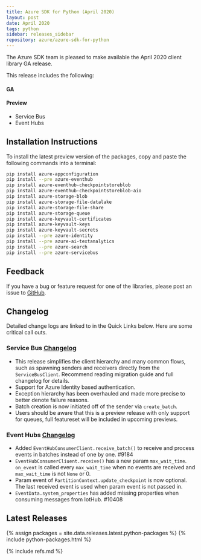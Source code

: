 ```yaml
---
title: Azure SDK for Python (April 2020)
layout: post
date: April 2020
tags: python
sidebar: releases_sidebar
repository: azure/azure-sdk-for-python
---
```


The Azure SDK team is pleased to make available the April 2020 client library GA release.

This release includes the following:

#### GA



#### Preview

- Service Bus
- Event Hubs


## Installation Instructions

To install the latest preview version of the packages, copy and paste the following commands into a terminal:

```bash
pip install azure-appconfiguration
pip install --pre azure-eventhub
pip install azure-eventhub-checkpointstoreblob
pip install azure-eventhub-checkpointstoreblob-aio
pip install azure-storage-blob
pip install azure-storage-file-datalake
pip install azure-storage-file-share
pip install azure-storage-queue
pip install azure-keyvault-certificates
pip install azure-keyvault-keys
pip install azure-keyvault-secrets
pip install --pre azure-identity
pip install --pre azure-ai-textanalytics
pip install --pre azure-search
pip install --pre azure-servicebus
```

## Feedback

If you have a bug or feature request for one of the libraries, please post an issue to [GitHub](https://github.com/azure/azure-sdk-for-python/issues).

## Changelog

Detailed change logs are linked to in the Quick Links below. Here are some critical call outs.

### Service Bus [Changelog](https://github.com/Azure/azure-sdk-for-python/blob/master/sdk/servicebus/azure-servicebus/CHANGELOG.md)

- This release simplifies the client hierarchy and many common flows, such as spawning senders and receivers directly from the `ServiceBusClient`.  Recommend reading migration guide and full changelog for details.
- Support for Azure Identity based authentication.
- Exception hierarchy has been overhauled and made more precise to better denote failure reasons.
- Batch creation is now initiated off of the sender via `create_batch`.
- Users should be aware that this is a preview release with only support for queues, full featureset will be included in upcoming previews.

### Event Hubs [Changelog](https://github.com/Azure/azure-sdk-for-python/blob/master/sdk/eventhub/azure-eventhub/CHANGELOG.md)

- Added `EventHubConsumerClient.receive_batch()` to receive and process events in batches instead of one by one. #9184
- `EventHubConsumerCliuent.receive()` has a new param `max_wait_time`. 
`on_event` is called every `max_wait_time` when no events are received and `max_wait_time` is not `None` or 0.
- Param event of `PartitionContext.update_checkpoint` is now optional. The last received event is used when param event is not passed in.
- `EventData.system_properties` has added missing properties when consuming messages from IotHub. #10408

## Latest Releases

{% assign packages = site.data.releases.latest.python-packages %}
{% include python-packages.html %}

{% include refs.md %}
